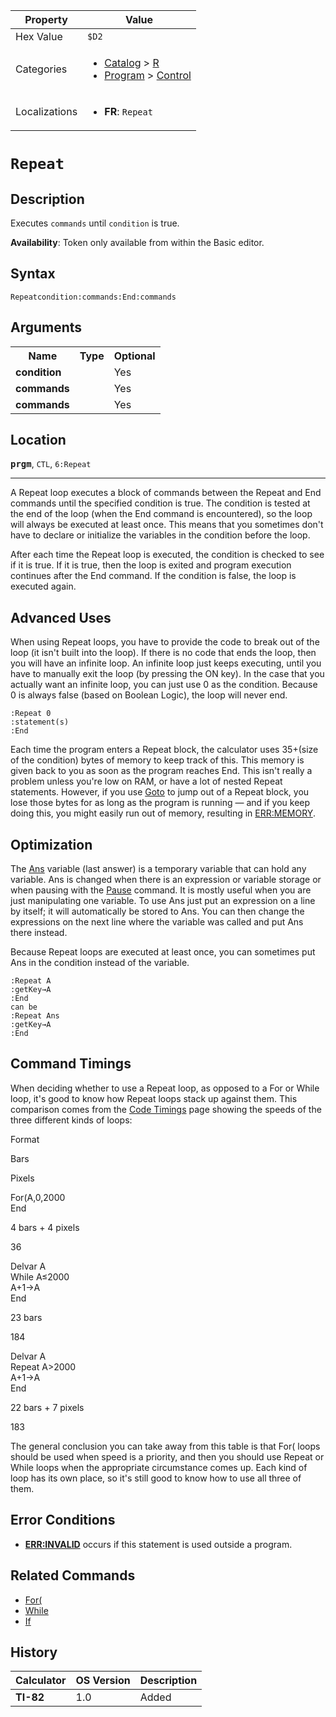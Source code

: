 | Property      | Value |
|---------------|-------|
| Hex Value     | `$D2`|
| Categories    | <ul><li>[Catalog](<../categories/Catalog.md>) > [R](<../categories/Catalog.md#R>)</li><li>[Program](<../categories/Program.md>) > [Control](<../categories/Program.md#Control>)</li></ul> |
| Localizations | <ul><li><b>FR</b>: `Repeat `</li></ul> |

# `Repeat `

## Description
Executes `commands` until `condition` is true.


<b>Availability</b>: Token only available from within the Basic editor.

## Syntax
`Repeatcondition:commands:End:commands`

## Arguments
<table>
<tr><th>Name</th><th>Type</th><th>Optional</th></tr>

<tr><td><b>condition</b></td><td></td><td>Yes</td></tr>

<tr><td><b>commands</b></td><td></td><td>Yes</td></tr>

<tr><td><b>commands</b></td><td></td><td>Yes</td></tr>

</table>

## Location
<tt><kbd><b>prgm</b></kbd></tt>, `CTL`, `6:Repeat`
<hr>

A Repeat loop executes a block of commands between the Repeat and End commands until the specified condition is true. The condition is tested at the end of the loop (when the End command is encountered), so the loop will always be executed at least once. This means that you sometimes don't have to declare or initialize the variables in the condition before the loop.

After each time the Repeat loop is executed, the condition is checked to see if it is true. If it is true, then the loop is exited and program execution continues after the End command. If the condition is false, the loop is executed again.

## Advanced Uses

When using Repeat loops, you have to provide the code to break out of the loop (it isn't built into the loop). If there is no code that ends the loop, then you will have an infinite loop. An infinite loop just keeps executing, until you have to manually exit the loop (by pressing the ON key). In the case that you actually want an infinite loop, you can just use 0 as the condition. Because 0 is always false (based on Boolean Logic), the loop will never end.

```ti-basic
:Repeat 0
:statement(s)
:End
```

Each time the program enters a Repeat block, the calculator uses 35+(size of the condition) bytes of memory to keep track of this. This memory is given back to you as soon as the program reaches End. This isn't really a problem unless you're low on RAM, or have a lot of nested Repeat statements. However, if you use [Goto](/goto) to jump out of a Repeat block, you lose those bytes for as long as the program is running — and if you keep doing this, you might easily run out of memory, resulting in [ERR:MEMORY](/errors#memory).

## Optimization

The [Ans](/ans) variable (last answer) is a temporary variable that can hold any variable. Ans is changed when there is an expression or variable storage or when pausing with the [Pause](/pause) command. It is mostly useful when you are just manipulating one variable. To use Ans just put an expression on a line by itself; it will automatically be stored to Ans. You can then change the expressions on the next line where the variable was called and put Ans there instead.

Because Repeat loops are executed at least once, you can sometimes put Ans in the condition instead of the variable.

```ti-basic
:Repeat A
:getKey→A
:End
can be
:Repeat Ans
:getKey→A
:End
```

## Command Timings

When deciding whether to use a Repeat loop, as opposed to a For or While loop, it's good to know how Repeat loops stack up against them. This comparison comes from the [Code Timings](/timings) page showing the speeds of the three different kinds of loops:

Format

Bars

Pixels

For(A,0,2000  
End

4 bars + 4 pixels

36

Delvar A  
While A≤2000  
A+1→A  
End

23 bars

184

Delvar A  
Repeat A>2000  
A+1→A  
End

22 bars + 7 pixels

183

The general conclusion you can take away from this table is that For( loops should be used when speed is a priority, and then you should use Repeat or While loops when the appropriate circumstance comes up. Each kind of loop has its own place, so it's still good to know how to use all three of them.

## Error Conditions

*   **[ERR:INVALID](/errors#invalid)** occurs if this statement is used outside a program.

## Related Commands

*   [For(](/for)
*   [While](/while)
*   [If](/if)

## History
| Calculator | OS Version | Description |
|------------|------------|-------------|
| <b>TI-82</b> | 1.0 | Added |



